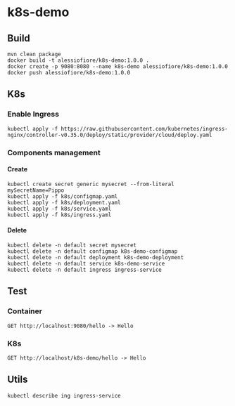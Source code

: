 # k8s-demo

## Build
    mvn clean package
    docker build -t alessiofiore/k8s-demo:1.0.0 .
    docker create -p 9080:8080 --name k8s-demo alessiofiore/k8s-demo:1.0.0
    docker push alessiofiore/k8s-demo:1.0.0

## K8s
### Enable Ingress
    kubectl apply -f https://raw.githubusercontent.com/kubernetes/ingress-nginx/controller-v0.35.0/deploy/static/provider/cloud/deploy.yaml
### Components management
#### Create 
    kubectl create secret generic mysecret --from-literal mySecretName=Pippo
    kubectl apply -f k8s/configmap.yaml
    kubectl apply -f k8s/deployment.yaml
    kubectl apply -f k8s/service.yaml
    kubectl apply -f k8s/ingress.yaml
    

#### Delete
    kubectl delete -n default secret mysecret
    kubectl delete -n default configmap k8s-demo-configmap
    kubectl delete -n default deployment k8s-demo-deployment
    kubectl delete -n default service k8s-demo-service
    kubectl delete -n default ingress ingress-service
    
## Test
### Container
    GET http://localhost:9080/hello -> Hello
### K8s
    GET http://localhost/k8s-demo/hello -> Hello
    
## Utils
    kubectl describe ing ingress-service